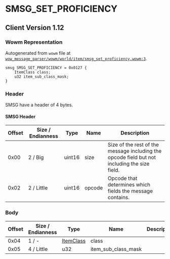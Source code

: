 # SMSG_SET_PROFICIENCY

## Client Version 1.12

### Wowm Representation

Autogenerated from `wowm` file at [`wow_message_parser/wowm/world/item/smsg_set_proficiency.wowm:3`](https://github.com/gtker/wow_messages/tree/main/wow_message_parser/wowm/world/item/smsg_set_proficiency.wowm#L3).
```rust,ignore
smsg SMSG_SET_PROFICIENCY = 0x0127 {
    ItemClass class;
    u32 item_sub_class_mask;
}
```
### Header

SMSG have a header of 4 bytes.

#### SMSG Header

| Offset | Size / Endianness | Type   | Name   | Description |
| ------ | ----------------- | ------ | ------ | ----------- |
| 0x00   | 2 / Big           | uint16 | size   | Size of the rest of the message including the opcode field but not including the size field.|
| 0x02   | 2 / Little        | uint16 | opcode | Opcode that determines which fields the message contains.|

### Body

| Offset | Size / Endianness | Type | Name | Description | Comment |
| ------ | ----------------- | ---- | ---- | ----------- | ------- |
| 0x04 | 1 / - | [ItemClass](itemclass.md) | class |  |  |
| 0x05 | 4 / Little | u32 | item_sub_class_mask |  |  |

